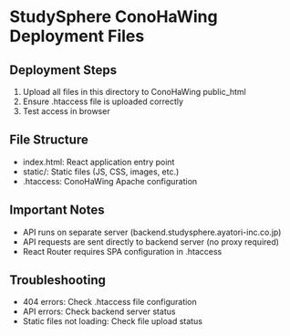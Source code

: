 # StudySphere ConoHaWing Deployment Files

## Deployment Steps

1. Upload all files in this directory to ConoHaWing public_html
2. Ensure .htaccess file is uploaded correctly
3. Test access in browser

## File Structure

- index.html: React application entry point
- static/: Static files (JS, CSS, images, etc.)
- .htaccess: ConoHaWing Apache configuration

## Important Notes

- API runs on separate server (backend.studysphere.ayatori-inc.co.jp)
- API requests are sent directly to backend server (no proxy required)
- React Router requires SPA configuration in .htaccess

## Troubleshooting

- 404 errors: Check .htaccess file configuration
- API errors: Check backend server status
- Static files not loading: Check file upload status
